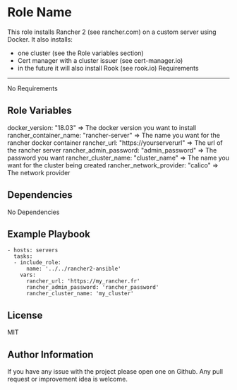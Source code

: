 Role Name
=========

This role installs Rancher 2 (see rancher.com) on a custom server using Docker.
It also installs:
  - one cluster (see the Role variables section)
  - Cert manager with a cluster issuer (see cert-manager.io)
  - in the future it will also install Rook (see rook.io)
Requirements
------------

No Requirements

Role Variables
--------------

docker_version: "18.03" => The docker version you want to install
rancher_container_name: "rancher-server" => The name you want for the rancher docker container
rancher_url: "https://yourserverurl" => The url of the rancher server
rancher_admin_password: "admin_password" => The password you want
rancher_cluster_name: "cluster_name" => The name you want for the cluster being created
rancher_network_provider: "calico" => The network provider

Dependencies
------------

No Dependencies

Example Playbook
----------------

    - hosts: servers
      tasks:
      - include_role:
          name: '../../rancher2-ansible'
        vars:
          rancher_url: 'https://my_rancher.fr'
          rancher_admin_password: 'rancher_password'
          rancher_cluster_name: 'my_cluster'

License
-------

MIT

Author Information
------------------

If you have any issue with the project please open one on Github.
Any pull request or improvement idea is welcome.
